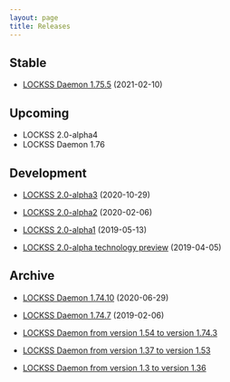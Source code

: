 ```yaml
---
layout: page
title: Releases
---
```


## Stable

*   [LOCKSS Daemon 1.75.5](https://github.com/lockss/lockss-daemon/releases/tag/release-candidate_1-75-b5) (2021-02-10)

## Upcoming

*   LOCKSS 2.0-alpha4
*   LOCKSS Daemon 1.76

## Development

*   [LOCKSS 2.0-alpha3](2.0-alpha3) (2020-10-29)

*   [LOCKSS 2.0-alpha2](2.0-alpha2) (2020-02-06)

*   [LOCKSS 2.0-alpha1](2.0-alpha1) (2019-05-13)

*   [LOCKSS 2.0-alpha technology preview](2.0-alpha-preview) (2019-04-05)

## Archive

*   [LOCKSS Daemon 1.74.10](https://github.com/lockss/lockss-daemon/releases/tag/release-candidate_1-74-b10) (2020-06-29)

*   [LOCKSS Daemon 1.74.7](https://github.com/lockss/lockss-daemon/releases/tag/release-candidate_1-74-b7) (2019-02-06)

*   [LOCKSS Daemon from version 1.54 to version 1.74.3](https://web.stanford.edu/group/lockss/documentation/Daemon_Release_Notes_1.54-1.74.3.pdf)

*   [LOCKSS Daemon from version 1.37 to version 1.53](https://web.stanford.edu/group/lockss/documentation/Daemon_Release_Notes_1.37-1.53.pdf)

*   [LOCKSS Daemon from version 1.3 to version 1.36](https://web.stanford.edu/group/lockss/documentation/Daemon_Release_Notes_1.3-1.36.pdf)
